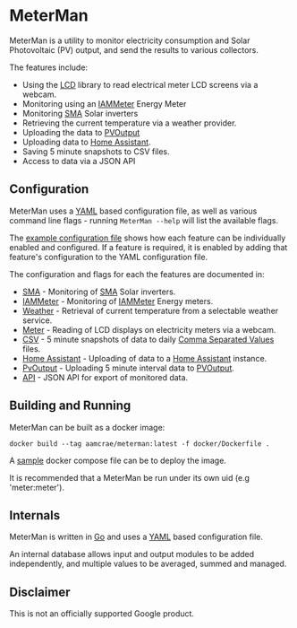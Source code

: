 # MeterMan

MeterMan is a utility to monitor electricity consumption and
Solar Photovoltaic (PV) output, and send the results to various collectors.

The features include:
* Using the [LCD](http://github.com/aamcrae/lcd) library to read electrical meter LCD screens via a webcam.
* Monitoring using an [IAMMeter](https://www.iammeter.com/products/single-phase-meter) Energy Meter
* Monitoring [SMA](http://sma.de) Solar inverters
* Retrieving the current temperature via a weather provider.
* Uploading the data to [PVOutput](http://pvoutput.org)
* Uploading data to [Home Assistant](http://www.home-assistant.io).
* Saving 5 minute snapshots to CSV files.
* Access to data via a JSON API

## Configuration

MeterMan uses a [YAML](https://yaml.org/) based configuration file, as well as
various command line flags - running ```MeterMan --help``` will list the available flags.

The [example configuration file](example.conf) shows how each feature can be
individually enabled and configured. If a feature is required, it is enabled
by adding that feature's configuration to the YAML configuration file.

The configuration and flags for each the features are documented in:

* [SMA](sma/config.md) - Monitoring of [SMA](http://sma.de) Solar inverters.
* [IAMMeter](iammeter/config.md) - Monitoring of [IAMMeter](https://www.iammeter.com/products/single-phase-meter) Energy meters.
* [Weather](weather/config.md) - Retrieval of current temperature from a selectable weather service.
* [Meter](meter/config.md) - Reading of LCD displays on electricity meters via a webcam.
* [CSV](csv/config.md) - 5 minute snapshots of data to daily [Comma Separated Values](https://en.wikipedia.org/wiki/Comma-separated_values) files.
* [Home Assistant](hassi/config.md) - Uploading of data to a [Home Assistant](http://www.home-assistant.io) instance.
* [PvOutput](pvoutput/config.md) - Uploading 5 minute interval data to [PVOutput](http://pvoutput.org).
* [API](server/config.md) - JSON API for export of monitored data.

## Building and Running

MeterMan can be built as a docker image:

```
docker build --tag aamcrae/meterman:latest -f docker/Dockerfile .
```

A [sample](docker/sample-docker-compose.yml) docker compose file can be to
deploy the image.

It is recommended that a MeterMan be run under its own uid (e.g 'meter:meter').

## Internals

MeterMan is written in [Go](https://go.dev/) and uses a [YAML](https://yaml.org/)
based configuration file.

An internal database allows input and output modules to be added independently, and multiple values to
be averaged, summed and managed.

## Disclaimer

This is not an officially supported Google product.
